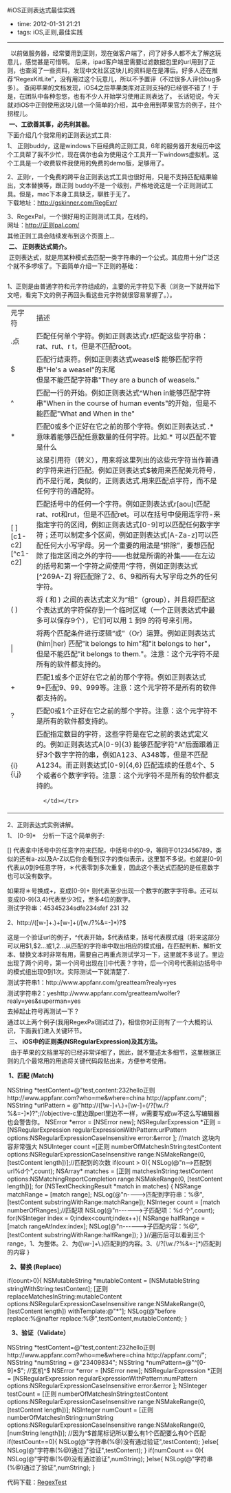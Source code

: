 #iOS正则表达式最佳实践 

- time: 2012-01-31 21:21
- tags: iOS,正则,最佳实践

---
<p style="margin-top: 5.0px;margin-right: 0.0px;margin-bottom: 5.0px;margin-left: 0.0px;">  &nbsp; 以前做服务器，经常要用到正则，现在做客户端了，问了好多人都不太了解这玩意儿，感觉甚是可惜啊。 后来，ipad客户端里需要过滤数据包里的url用到了正则，也查阅了一些资料，发现中文社区这块儿的资料是在是滞后。好多人还在推荐“RegexKitLite”，没有用过这个玩意儿，所以不予置评（不过很多人评价bug多多）。 查阅苹果的文档发现，iOS4之后苹果类库对正则支持的已经很不错了！于是，在团队中各种忽悠，也有不少人开始学习使用正则表达了。 长话短说，今天就对iOS中正则使用这块儿做一个简单的介绍，其中会用到苹果官方的例子，拄个拐棍儿。&nbsp;</p><p style="margin-top: 5.0px;margin-right: 0.0px;margin-bottom: 5.0px;margin-left: 0.0px;">  &nbsp;<b>一、工欲善其事，</b><b>必先利其器。</b></p><p style="margin-top: 5.0px;margin-right: 0.0px;margin-bottom: 5.0px;margin-left: 0.0px;">  下面介绍几个我常用的正则表达式工具:</p><p style="margin-top: 0.0px;margin-right: 0.0px;margin-bottom: 0.0px;margin-left: 0.0px;">  1、 正则buddy，这是windows下巨经典的正则工具，6年的服务器开发经历中这个工具帮了我不少忙，现在偶尔也会为使用这个工具开一下windows虚拟机。这个工具是一个收费软件我使用的免费的demo版，足够用了。</p><p style="margin-top: 0.0px;margin-right: 0.0px;margin-bottom: 0.0px;margin-left: 0.0px;min-height: 12.0px;"></p><p style="margin-top: 0.0px;margin-right: 0.0px;margin-bottom: 0.0px;margin-left: 0.0px;">  2、正则r，一个免费的跨平台正则表达式工具也很好用，只是不支持匹配结果输出，文本替换等，跟正则 buddy不是一个级别，严格地说这是一个正则测试工具。但是，mac下本身工具缺乏，聊胜于无了。</p><p style="margin-top: 0.0px;margin-right: 0.0px;margin-bottom: 0.0px;margin-left: 0.0px;">  下载地址：<a href="http://gskinner.com/RegExr/" target="_blank">http://gskinner.com/RegExr/</a></p><p style="margin-top: 0.0px;margin-right: 0.0px;margin-bottom: 0.0px;margin-left: 0.0px;min-height: 12.0px;"></p><p style="margin-top: 0.0px;margin-right: 0.0px;margin-bottom: 0.0px;margin-left: 0.0px;">  3、RegexPal，一个很好用的正则测试工具，在线的。</p><p style="margin-top: 0.0px;margin-right: 0.0px;margin-bottom: 0.0px;margin-left: 0.0px;">  网址：<a href="http://正则pal.com/" target="_blank">http://正则pal.com/</a></p><p style="margin-top: 5.0px;margin-right: 0.0px;margin-bottom: 5.0px;margin-left: 0.0px;">  其他正则工具会陆续发布到这个页面上...</p><p style="margin-top: 5.0px;margin-right: 0.0px;margin-bottom: 5.0px;margin-left: 0.0px;">      <strong>&nbsp;二、 正则表达式简介。</strong>&nbsp;</p><p style="margin-top: 5.0px;margin-right: 0.0px;margin-bottom: 5.0px;margin-left: 0.0px;">  &nbsp;正则表达式，就是用某种模式去匹配一类字符串的一个公式。其应用十分广泛这个就不多啰嗦了。下面简单介绍一下正则的基础：&nbsp;</p><p style="margin-top: 5.0px;margin-right: 0.0px;margin-bottom: 5.0px;margin-left: 0.0px;">  &nbsp;</p><p style="margin-top: 5.0px;margin-right: 0.0px;margin-bottom: 5.0px;margin-left: 0.0px;">  1、正则是由普通字符和元字符组成的，主要的元字符见下表（浏览一下就开始下文吧，看完下文的例子再回头看这些元字符就很容易掌握了。）。</p><p style="margin-top: 5.0px;margin-right: 0.0px;margin-bottom: 5.0px;margin-left: 0.0px;">      </p><table>            <tbody><tr>                  <td width="42" align="left" valign="middle">        元字符      </td>            <td width="590" align="left" valign="middle">        描述      </td>            </tr>                <tr>                  <td width="42" align="left" valign="middle">        .点      </td>            <td width="590" align="left" valign="middle">        匹配任何单个字符。例如正则表达式r.t匹配这些字符串：rat、rut、r t，但是不匹配root。      </td>            </tr>                <tr>                  <td width="42" align="left" valign="middle">        $      </td>            <td width="590" align="left" valign="middle">        匹配行结束符。例如正则表达式weasel$ 能够匹配字符串"He's a weasel"的末尾&nbsp;<br> 但是不能匹配字符串"They are a bunch of weasels."      </td>            </tr>                <tr>                  <td width="42" align="left" valign="middle">        ^      </td>            <td width="590" align="left" valign="middle">        匹配一行的开始。例如正则表达式^When in能够匹配字符串"When in the course of human events"的开始，但是不能匹配"What and When in the"      </td>            </tr>                <tr>                  <td width="42" align="left" valign="middle">        *      </td>            <td width="590" align="left" valign="middle">        匹配0或多个正好在它之前的那个字符。例如正则表达式 .* 意味着能够匹配任意数量的任何字符。比如.* 可以匹配不管是什么      </td>            </tr>                <tr>                  <td width="42" align="left" valign="middle">              </td>            <td width="590" align="left" valign="middle">        这是引用符（转义），用来将这里列出的这些元字符当作普通的字符来进行匹配。例如正则表达式$被用来匹配美元符号，而不是行尾，类似的，正则表达式.用来匹配点字符，而不是任何字符的通配符。      </td>            </tr>                <tr>                  <td width="42" align="left" valign="middle">        [ ]&nbsp;<br> [c1-c2]&nbsp;<br> [^c1-c2]      </td>            <td width="590" align="left" valign="middle">        匹配括号中的任何一个字符。例如正则表达式r[aou]t匹配rat、rot和rut，但是不匹配ret。可以在括号中使用连字符-来指定字符的区间，例如正则表达式[0-9]可以匹配任何数字字符；还可以制定多个区间，例如正则表达式[A-Za-z]可以匹配任何大小写字母。另一个重要的用法是“排除”，要想匹配除了指定区间之外的字符——也就是所谓的补集——在左边的括号和第一个字符之间使用^字符，例如正则表达式[^269A-Z] 将匹配除了2、6、9和所有大写字母之外的任何字符。      </td>            </tr>                <tr>                  <td width="42" align="left" valign="middle">        ( )      </td>            <td width="590" align="left" valign="middle">        将 ( 和 ) 之间的表达式定义为“组”（group），并且将匹配这个表达式的字符保存到一个临时区域（一个正则表达式中最多可以保存9个），它们可以用 1 到9 的符号来引用。      </td>            </tr>                <tr>                  <td width="42" align="left" valign="middle">        |      </td>            <td width="590" align="left" valign="middle">        将两个匹配条件进行逻辑“或”（Or）运算。例如正则表达式(him|her) 匹配"it belongs to him"和"it belongs to her"，但是不能匹配"it belongs to them."。注意：这个元字符不是所有的软件都支持的。      </td>            </tr>                <tr>                  <td width="42" align="left" valign="middle">        +      </td>            <td width="590" align="left" valign="middle">        匹配1或多个正好在它之前的那个字符。例如正则表达式9+匹配9、99、999等。注意：这个元字符不是所有的软件都支持的。      </td>            </tr>                <tr>                  <td width="42" align="left" valign="middle">        ?      </td>            <td width="590" align="left" valign="middle">        匹配0或1个正好在它之前的那个字符。注意：这个元字符不是所有的软件都支持的。      </td>            </tr>                <tr>                  <td width="42" align="left" valign="middle">        {i}&nbsp;<br> {i,j}      </td>            <td width="590" align="left" valign="middle">        匹配指定数目的字符，这些字符是在它之前的表达式定义的。例如正则表达式A[0-9]{3} 能够匹配字符"A"后面跟着正好3个数字字符的串，例如A123、A348等，但是不匹配A1234。而正则表达式[0-9]{4,6} 匹配连续的任意4个、5个或者6个数字字符。注意：这个元字符不是所有的软件都支持的。<p></p>                                    <code>  &lt;/td&gt;&lt;/tr&gt;</code>                                <p></p>            </td>        </tr>    </tbody></table><p></p><p style="margin-top: 5.0px;margin-right: 0.0px;margin-bottom: 5.0px;margin-left: 0.0px;">    2、正则表达式实例讲解。  </p><p style="margin-top: 5.0px;margin-right: 0.0px;margin-bottom: 5.0px;margin-left: 0.0px;">    1、&nbsp;[0-9]*&nbsp; &nbsp;&nbsp;分析一下这个简单例子:  </p><p>    [] 代表拿中括号中的任意字符来匹配，中括号中的0-9，等同于0123456789，类似的还有a-z以及A-Z以后你会看到汉字的类似表示，这里暂不多说。也就是[0-9]代表从0到9任意字符，＊代表零到多次重复，因此这个表达式匹配的是任意数字也可以没有数字。  </p><p style="margin-top: 0.0px;margin-right: 0.0px;margin-bottom: 0.0px;margin-left: 0.0px;">    如果将＊号换成+，变成[0-9]+ 则代表至少出现一个数字的数字字符串。还可以变成[0-9]{3,4}代表至少3位，至多4位的数字。&nbsp;  </p><p style="margin-top: 0.0px;margin-right: 0.0px;margin-bottom: 0.0px;margin-left: 0.0px;">    测试字符串：45345234sdfe234sfef 231 32  </p><p style="margin-top: 0.0px;margin-right: 0.0px;margin-bottom: 0.0px;margin-left: 0.0px;">  </p><p>    2、http://([w-]+.)+[w-]+(/[w./?%&amp;=-]*)?$&nbsp;&nbsp;  </p><p style="margin-top: 0.0px;margin-right: 0.0px;margin-bottom: 0.0px;margin-left: 0.0px;">    这是一个验证url的例子，^代表开始，$代表结束，括号代表模式组（将来这部分可以用$1,$2…或1,2…从匹配的字符串中取出相应的模式组，在匹配判断、解析文本、替换文本时非常有用，需要自己再重点测试学习一下，这里就不多说了。里边出现了两个问号，第一个问号出现在[]中代表？字符，后一个问号代表前边括号中的模式组出现0到1次。实际测试一下就清楚了.  </p><p style="margin-top: 5.0px;margin-right: 0.0px;margin-bottom: 5.0px;margin-left: 0.0px;">  </p><p style="margin-top: 5.0px;margin-right: 0.0px;margin-bottom: 5.0px;margin-left: 0.0px;">    测试字符串1：http://www.appfanr.com/greatteam?realy=yes&nbsp;  </p><p style="margin-top: 5.0px;margin-right: 0.0px;margin-bottom: 5.0px;margin-left: 0.0px;">    测试字符串2：yeshttp://www.appfanr.com/greatteam/wolfer?realy=yes&amp;superman=yes  </p><p style="margin-top: 5.0px;margin-right: 0.0px;margin-bottom: 5.0px;margin-left: 0.0px;">    去掉起止符号再测试一下？&nbsp;  </p><p style="margin-top: 5.0px;margin-right: 0.0px;margin-bottom: 5.0px;margin-left: 0.0px;">    通过以上两个例子(我用RegexPal测试过了)，相信你对正则有了一个大概的认识，下面我们进入关键环节。  </p><p style="margin-top: 5.0px;margin-right: 0.0px;margin-bottom: 5.0px;margin-left: 0.0px;">  </p><p style="margin-top: 5.0px;margin-right: 0.0px;margin-bottom: 5.0px;margin-left: 0.0px;">    &nbsp;三<strong>、 iOS中的正则类(NSRegularExpression)及其方法。</strong>  </p><p style="margin-top: 5.0px;margin-right: 0.0px;margin-bottom: 5.0px;margin-left: 0.0px;">        <b><b></b></b>  </p><p style="margin-top: 0.0px;margin-right: 0.0px;margin-bottom: 0.0px;margin-left: 0.0px;display: inline;">    &nbsp;&nbsp;由于苹果的文档里写的已经非常详细了，因此，就不蹩述太多细节，这里根据正则的几个最常用的用途将关键代码段贴出来，方便参考使用。  </p><p>        <b><strong></strong></b>  </p><p>  </p><p>  </p><p style="margin-top: 5.0px;margin-right: 0.0px;margin-bottom: 5.0px;margin-left: 0.0px;">        <b>&nbsp;1、匹配 (Match)</b>  </p><p style="margin-top: 5.0px;margin-right: 0.0px;margin-bottom: 5.0px;margin-left: 0.0px;">  </p><p style="margin-top: 5.0px;margin-right: 0.0px;margin-bottom: 5.0px;margin-left: 0.0px;">  </p><p>  </p> NSString *testContent=@"test,content:232hello正则 http://www.appfanr.com?who=me&amp;where=china http://appfanr.com/";    NSString *urlPattern = @"http://([\w-]+\.)+[\w-]+(/?[\w./?%&amp;=-]*)?";//objective-c里边跟perl里边不一样，w需要写成\w不这么写编辑器也会警告你。    NSError *error = [NSError new];    NSRegularExpression *正则 = [NSRegularExpression regularExpressionWithPattern:urlPattern options:NSRegularExpressionCaseInsensitive error:&amp;error ];    //match 这块内容非常强大    NSUInteger count =[正则 numberOfMatchesInString:testContent options:NSRegularExpressionCaseInsensitive range:NSMakeRange(0, [testContent length])];//匹配到的次数    if(count &gt; 0){        NSLog(@"n--&gt;匹配到url%d个",count);        NSArray* matches = [正则 matchesInString:testContent options:NSMatchingReportCompletion range:NSMakeRange(0, [testContent length])];        for (NSTextCheckingResult *match in matches) {            NSRange matchRange = [match range];            NSLog(@"n----&gt;匹配到字符串：%@",[testContent substringWithRange:matchRange]);            NSInteger count = [match numberOfRanges];//匹配项            NSLog(@"n------&gt;子匹配项：%d 个",count);            for(NSInteger index = 0;index&lt;count;index++){                NSRange halfRange = [match rangeAtIndex:index];                NSLog(@"n------&gt;子匹配内容：%@",[testContent substringWithRange:halfRange]);            }        }//遍历后可以看到三个range，1、为整体。2、为([\w-]+\.)匹配到的内容。3、(/?[\w./?%&amp;=-]*)匹配到的内容    }<p>        <strong></strong><strong></strong><strong>&nbsp; 2、替换 (Replace)&nbsp;</strong><strong></strong>  </p><p>  </p><p>  </p> if(count&gt;0){        NSMutableString *mutableContent = [NSMutableString stringWithString:testContent];        [正则 replaceMatchesInString:mutableContent options:NSRegularExpressionCaseInsensitive range:NSMakeRange(0, [testContent length]) withTemplate:@"*"];        NSLog(@"before replace:%@nafter replace:%@",testContent,mutableContent);    }<p>        <strong>&nbsp; &nbsp;3、验证（Validate）</strong><strong></strong>  </p><p>  </p><p>  </p> NSString *testContent=@"test,content:232hello正则 http://www.appfanr.com?who=me&amp;where=china http://appfanr.com/";    NSString *numString = @"23409834";    NSString *numPattern=@"^[0-9]*$"; //玄机^$    NSError *error = [NSError new];    NSRegularExpression *正则 = [NSRegularExpression regularExpressionWithPattern:numPattern options:NSRegularExpressionCaseInsensitive error:&amp;error ];    NSInteger testCount = [正则 numberOfMatchesInString:testContent options:NSRegularExpressionCaseInsensitive range:NSMakeRange(0, [testContent length])];    NSInteger numCount = [正则 numberOfMatchesInString:numString options:NSRegularExpressionCaseInsensitive range:NSMakeRange(0, [numString length])];    //因为^$首尾标记所以要么有1个匹配要么有0个匹配    if(testCount==0){        NSLog(@"字符串(%@)没有通过验证",testContent);    }else{        NSLog(@"字符串(%@)通过了验证",testContent);    }    if(numCount == 0){        NSLog(@"字符串(%@)没有通过验证",numString);    }else{        NSLog(@"字符串(%@)通过了验证",numString);    } <p>    代码下载：<a href="http://openq.cn/wp-content/uploads/2012/01/RegexTest.zip">RegexTest</a>  </p>
